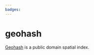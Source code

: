 ```yaml
---
badges:
---
```

# geohash

[Geohash](https://en.wikipedia.org/wiki/Geohash) is a public domain spatial index.
